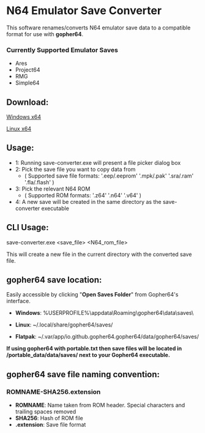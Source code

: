 # N64 Emulator Save Converter

This software renames/converts N64 emulator save data to a compatible format for use with **gopher64**.
### Currently Supported Emulator Saves
- Ares
- Project64
- RMG
- Simple64


## Download:

[Windows x64](https://github.com/lualona66/save-converter/releases/latest/download/save-converter-windows-amd64.zip)

[Linux x64](https://github.com/lualona66/save-converter/releases/latest/download/save-converter-linux-amd64.tar.gz)


## Usage:

- 1: Running save-converter.exe will present a file picker dialog box
- 2: Pick the save file you want to copy data from
  - ( Supported save file formats: '.eep/.eeprom' '.mpk/.pak' '.sra/.ram' '.fla/.flash' )
- 3: Pick the relevant N64 ROM
  - ( Supported ROM formats: '.z64' '.n64' '.v64' )
- 4: A new save will be created in the same directory as the save-converter executable

## CLI Usage:

save-converter.exe <save_file> <N64_rom_file>

This will create a new file in the current directory with the converted save file.



## gopher64 save location:

Easily accessible by clicking "**Open Saves Folder**" from Gopher64's interface.


* **Windows**: %USERPROFILE%\appdata\Roaming\gopher64\data\saves\

* **Linux**: ~/.local/share/gopher64/saves/
* **Flatpak**: ~/.var/app/io.github.gopher64.gopher64/data/gopher64/saves/

**If using gopher64 with portable.txt then save files will be located in /portable_data/data/saves/ next to your Gopher64 executable.**


## gopher64 save file naming convention:
### ROMNAME-SHA256.extension

* **ROMNAME**: Name taken from ROM header. Special characters and trailing spaces removed
* **SHA256**: Hash of ROM file
* **.extension**: Save file format
